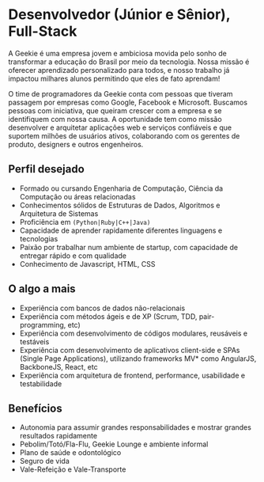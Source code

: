 # Desenvolvedor (Júnior e Sênior), Full-Stack

A Geekie é uma empresa jovem e ambiciosa movida pelo sonho de transformar a educação do Brasil por meio da tecnologia. Nossa missão é oferecer aprendizado personalizado para todos, e nosso trabalho já impactou milhares alunos permitindo que eles de fato aprendam!

O time de programadores da Geekie conta com pessoas que tiveram passagem por empresas como Google, Facebook e Microsoft. Buscamos pessoas com iniciativa, que queiram crescer com a empresa e se identifiquem com nossa causa. A oportunidade tem como missão desenvolver e arquitetar aplicações web e serviços confiáveis e que suportem milhões de usuários ativos, colaborando com os gerentes de produto, designers e outros engenheiros.


## Perfil desejado

  - Formado ou cursando Engenharia de Computação, Ciência da Computação ou áreas relacionadas
  - Conhecimentos sólidos de Estruturas de Dados, Algoritmos e Arquitetura de Sistemas
  - Proficiência em `(Python|Ruby|C++|Java)`
  - Capacidade de aprender rapidamente diferentes linguagens e tecnologias
  - Paixão por trabalhar num ambiente de startup, com capacidade de entregar rápido e com qualidade
  - Conhecimento de Javascript, HTML, CSS
  
  
## O algo a mais

  - Experiência com bancos de dados não-relacionais
  - Experiência com métodos ágeis e de XP (Scrum, TDD, pair-programming, etc)
  - Experiência com desenvolvimento de códigos modulares, reusáveis e testáveis
  - Experiência com desenvolvimento de aplicativos client-side e SPAs (Single Page Applications), utilizando frameworks MV* como AngularJS, BackboneJS, React, etc
  - Experiência com arquitetura de frontend, performance, usabilidade e testabilidade
  
  
## Benefícios

  - Autonomia para assumir grandes responsabilidades e mostrar grandes resultados rapidamente
  - Pebolim/Totó/Fla-Flu, Geekie Lounge e ambiente informal
  - Plano de saúde e odontológico
  - Seguro de vida
  - Vale-Refeição e Vale-Transporte
